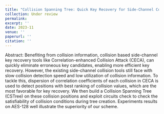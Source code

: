 ```yaml
---
title: "Collision Spanning Tree: Quick Key Recovery for Side-Channel Collision Attacks"
collection: Under review
permalink: 
excerpt: ''
date: 2023-11
venue: ''
paperurl: ''
citation: ''
---
```

Abstract: Benefiting from collision information, collision based side-channel key recovery tools like Correlation-enhanced Collision Attack (CECA), can quickly eliminate erroneous key candidates, enabling more efficient key recovery. However, the existing side-channel collision tools still face with slow collision detection speed and low utilization of collision information. To tackle this, dispersion of correlation coefficients of each collision in CECA is used to detect positions with best ranking of collision values, which are the most favorable for key recovery. We then build a Collision Spanning Tree (CSTree) on these collision positions and exploit circuits check to check the satisfiability of collision conditions during tree creation. Experiments results on AES-128 well illustrate the superiority of our scheme.

